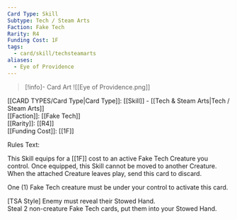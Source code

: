 ```yaml
---
Card Type: Skill
Subtype: Tech / Steam Arts
Faction: Fake Tech
Rarity: R4
Funding Cost: 1F
tags:
  - card/skill/techsteamarts
aliases:
  - Eye of Providence
---
```

> [!info]- Card Art
> ![[Eye of Providence.png]]

[[CARD TYPES/Card Type|Card Type]]: [[Skill]] - [[Tech & Steam Arts|Tech / Steam Arts]]  
[[Faction]]: [[Fake Tech]]  
[[Rarity]]: [[R4]]  
[[Funding Cost]]: [[1F]]  

Rules Text:  

This Skill equips for a [[1F]] cost to an active Fake Tech Creature you control.
Once equipped, this Skill cannot be moved to another Creature.
When the attached Creature leaves play, send this card to discard.  

One (1) Fake Tech creature must be under your control to activate this card.  

[TSA Style] Enemy must reveal their Stowed Hand.  
Steal 2 non-creature Fake Tech cards, put them into your Stowed Hand.  